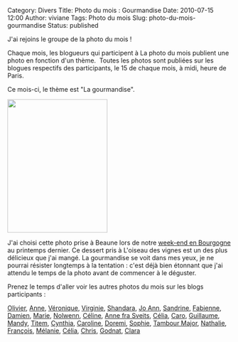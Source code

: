 Category: Divers
Title: Photo du mois : Gourmandise
Date: 2010-07-15 12:00
Author: viviane
Tags: Photo du mois
Slug: photo-du-mois-gourmandise
Status: published

J'ai rejoins le groupe de la photo du mois !

Chaque mois, les blogueurs qui participent à La photo du mois publient  une photo en fonction d'un thème.  Toutes les photos sont  publiées sur les blogues respectifs des participants, le 15 de chaque  mois, à midi, heure de Paris.

Ce mois-ci, le thème est "La  gourmandise".

<a href="http://www.viviane-voyages.com/wp-content/uploads/2010/07/P1010025.jpg"><img class="aligncenter size-medium wp-image-1381" title="Photo Gourmandise" src="http://www.viviane-voyages.com/wp-content/uploads/2010/07/P1010025-225x300.jpg" alt="" width="225" height="300" /></a>

J'ai choisi cette photo prise à Beaune lors de notre <a href="http://www.viviane-voyages.com/divers/blog/week-end-en-bourgogne">week-end en Bourgogne</a> au printemps dernier. Ce dessert pris à L'oiseau des vignes est un des plus délicieux que j'ai mangé. La gourmandise se voit dans mes yeux, je ne pourrai résister longtemps à la tentation : c'est déjà bien étonnant que j'ai attendu le temps de la photo avant de commencer à le déguster.

Prenez le temps d'aller voir les autres photos du mois sur les blogs participants :

<a href="http://www.olivierdemontreal.ca/" target="_blank">Olivier</a>, <a href="http://anne-tranche-de-vie.over-blog.com/" target="_blank">Anne</a>, <a href="http://veroniquem.blogspot.com/" target="_blank">Véronique</a>, <a href="http://photoblogonline.canalblog.com/" target="_blank">Virginie</a>, <a href="http://shandara.blogspot.com/" target="_blank">Shandara</a>, <a href="http://ladybirdisms.blogspirit.com/" target="_blank">Jo Ann</a>, <a href="http://sandrinexpat.wordpress.com/" target="_blank">Sandrine</a>, <a href="http://lostandfoundinlondon.wordpress.com/" target="_blank">Fabienne</a>, <a href="http://www.cabaneasucre.siteperso.net/" target="_blank">Damien</a>, <a href="http://marieetfrank.blogspot.com/" target="_blank">Marie</a>, <a href="http://graindesucre.com/hermineorignal/" target="_blank">Nolwenn</a>, <a href="http://frenchiesinparis.over-blog.com/" target="_blank">Céline</a>, <a href="http://www.numerimages.ch/bloganne" target="_blank">Anne fra Sveits</a>, <a href="http://poutineettartiflette.blogspot.com/" target="_blank">Célia</a>, <a href="http://letohubohudecaro.canalblog.com/" target="_blank">Caro</a>, <a href="http://guillaume-online.blogspot.com/" target="_blank">Guillaume</a>, <a href="http://mandystockholm.com/" target="_blank">Mandy</a>, <a href="http://www.titem.fr/" target="_blank">Titem</a>, <a href="http://www.boeingbleudemer.com/" target="_blank">Cynthia</a>, <a href="http://www.lespetitsbarbus.blogspot.com/" target="_blank">Caroline</a>, <a href="http://doremi.bleublog.lematin.ch/" target="_blank">Doremi</a>, <a href="http://malife.me/" target="_blank">Sophie</a>, <a href="http://www.tambour-major.blogspot.com/" target="_blank">Tambour Major</a>, <a href="http://voyageusecomtoise.wordpress.com/" target="_blank">Nathalie</a>, <a href="http://vudubalcon.blogspot.com/" target="_blank">François</a>, <a href="http://princesserosemon.canalblog.com/" target="_blank">Mélanie</a>, <a href="http://www.cabanocanada.com/" target="_blank">Célia</a>, <a href="http://suissefoto.blogspot.com/" target="_blank">Chris</a>, <a href="http://godnat.blogspot.com/" target="_blank">Godnat</a>, <a href="http://dunepommealautre.canalblog.com/" target="_blank">Clara</a>